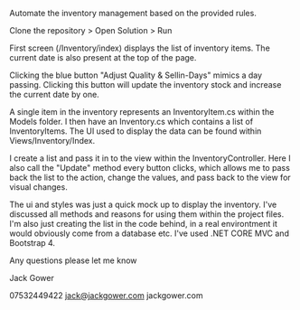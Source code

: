 Automate the inventory management based on the provided rules.

Clone the repository > Open Solution > Run

First screen (/Inventory/index) displays the list of inventory items. The current date is also present at the top of the page. 

Clicking the blue button "Adjust Quality & Sellin-Days" mimics a day passing. Clicking this button will update the inventory stock and increase the current date by one.

A single item in the inventory represents an InventoryItem.cs within the Models folder. I then have an Inventory.cs which contains a list of InventoryItems. The UI used to display the data can be found within Views/Inventory/Index.

I create a list and pass it in to the view within the InventoryController. Here I also call the "Update" method every button clicks, which allows me to pass back the list to the action, change the values, and pass back to the view for visual changes.

The ui and styles was just a quick mock up to display the inventory. I've discussed all methods and reasons for using them within the project files. I'm also just creating the list in the code behind, in a real environtment it would obviously come from a database etc. I've used .NET CORE MVC and Bootstrap 4.

Any questions please let me know

Jack Gower

07532449422
jack@jackgower.com
jackgower.com
